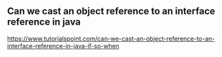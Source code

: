 ## Can we cast an object reference to an interface reference in java
  https://www.tutorialspoint.com/can-we-cast-an-object-reference-to-an-interface-reference-in-java-if-so-when
  
